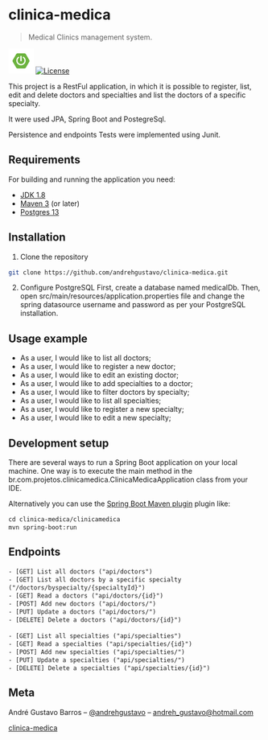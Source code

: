 # clinica-medica
> Medical Clinics management system.

[![Spring-Boot Version](spring-boot-sm.png)][spring-boot-url]
[![License](http://img.shields.io/:license-apache-blue.svg)](http://www.apache.org/licenses/LICENSE-2.0.html)

This project is a RestFul application, in which it is possible to register, list, edit and delete doctors and specialties and list the doctors of a specific specialty.

It were used JPA, Spring Boot and PostegreSql.

Persistence and endpoints Tests were implemented using Junit.


## Requirements
For building and running the application you need:

- [JDK 1.8](https://www.oracle.com/java/technologies/javase-downloads.html#JDK11)
- [Maven 3](https://maven.apache.org/) (or later)
- [Postgres 13](https://www.postgresql.org/about/news/postgresql-13-released-2077/)


## Installation

1. Clone the repository

```sh
git clone https://github.com/andrehgustavo/clinica-medica.git
```

2. Configure PostgreSQL
First, create a database named medicalDb. Then, open src/main/resources/application.properties file and change the spring datasource username and password as per your PostgreSQL installation.

## Usage example

- As a user, I would like to list all doctors;
- As a user, I would like to register a new doctor;
- As a user, I would like to edit an existing doctor;
- As a user, I would like to add specialties to a doctor;
- As a user, I would like to filter doctors by specialty;
- As a user, I would like to list all specialties;
- As a user, I would like to register a new specialty;
- As a user, I would like to edit a new specialty;

## Development setup


There are several ways to run a Spring Boot application on your local machine. One way is to execute the main method in the br.com.projetos.clinicamedica.ClinicaMedicaApplication class from your IDE.

Alternatively you can use the [Spring Boot Maven plugin](https://docs.spring.io/spring-boot/docs/current/reference/html/build-tool-plugins-maven-plugin.html) plugin like:

```shell
cd clinica-medica/clinicamedica
mvn spring-boot:run
```

## Endpoints
    - [GET] List all doctors ("api/doctors")
    - [GET] List all doctors by a specific specialty ("/doctors/byspecialty/{specialtyId}")
    - [GET] Read a doctors ("api/doctors/{id}")
    - [POST] Add new doctors ("api/doctors/")
    - [PUT] Update a doctors ("api/doctors/")
    - [DELETE] Delete a doctors ("api/doctors/{id}")

    - [GET] List all specialties ("api/specialties")
    - [GET] Read a specialties ("api/specialties/{id}")
    - [POST] Add new specialties ("api/specialties/")
    - [PUT] Update a specialties ("api/specialties/")
    - [DELETE] Delete a specialties ("api/specialties/{id}")



## Meta

André Gustavo Barros – [@andrehgustavo](https://www.linkedin.com/in/andr%C3%A9-gustavo-barros-457b9a43/) – andreh_gustavo@hotmail.com

[clinica-medica](https://github.com/andrehgustavo/clinica-medica)

<!-- Markdown link & img dfn's -->
[spring-boot-url]: https://ci.spring.io/teams/spring-boot/pipelines/spring-boot-2.4.x


